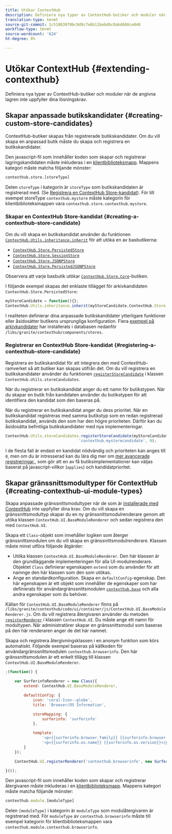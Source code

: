 ```yaml
---
title: Utökar ContextHub
description: Definiera nya typer av ContextHub-butiker och moduler när de angivna lagren inte uppfyller dina lösningskrav
translation-type: tm+mt
source-git-commit: 1c518830f0bc9d9c7e6b11bebd6c0abd668ce040
workflow-type: tm+mt
source-wordcount: '624'
ht-degree: 0%

---
```



# Utökar ContextHub {#extending-contexthub}

Definiera nya typer av ContextHub-butiker och moduler när de angivna lagren inte uppfyller dina lösningskrav.

## Skapar anpassade butikskandidater {#creating-custom-store-candidates}

ContextHub-butiker skapas från registrerade butikskandidater. Om du vill skapa en anpassad butik måste du skapa och registrera en butikskandidater.

Den javascript-fil som innehåller koden som skapar och registrerar lagringskandidaten måste inkluderas i en [klientbiblioteksmapp](/help/implementing/developing/introduction/clientlibs.md). Mappens kategori måste matcha följande mönster:

```xml
contexthub.store.[storeType]
```

Delen `storeType` i kategorin är `storeType` som butikskandidaten är registrerad med. (Se [Registrera en ContextHub Store-kandidat](#registering-a-contexthub-store-candidate)). För till exempel storeType `contexthub.mystore` måste kategorin för klientbiblioteksmappen vara `contexthub.store.contexthub.mystore`.

### Skapar en ContextHub Store-kandidat {#creating-a-contexthub-store-candidate}

Om du vill skapa en butikskandidat använder du funktionen [`ContextHub.Utils.inheritance.inherit`](contexthub-api.md#inherit-child-parent) för att utöka en av basbutikerna:

* [`ContextHub.Store.PersistedStore`](contexthub-api.md#contexthub-store-persistedstore)
* [`ContextHub.Store.SessionStore`](contexthub-api.md#contexthub-store-sessionstore)
* [`ContextHub.Store.JSONPStore`](contexthub-api.md#contexthub-store-jsonpstore)
* [`ContextHub.Store.PersistedJSONPStore`](contexthub-api.md#contexthub-store-persistedjsonpstore)

Observera att varje basbutik utökar [`ContextHub.Store.Core`](contexthub-api.md#contexthub-store-core)-butiken.

I följande exempel skapas det enklaste tillägget för arkivkandidaten `ContextHub.Store.PersistedStore`:

```javascript
myStoreCandidate = function(){};
ContextHub.Utils.inheritance.inherit(myStoreCandidate,ContextHub.Store.PersistedStore);
```

I realiteten definierar dina anpassade butikskandidater ytterligare funktioner eller åsidosätter butikens ursprungliga konfiguration. Flera [exempel på arkivkandidater](sample-stores.md) har installerats i databasen nedanför `/libs/granite/contexthub/components/stores`.

### Registrerar en ContextHub Store-kandidat {#registering-a-contexthub-store-candidate}

Registrera en butikskandidat för att integrera den med ContextHub-ramverket så att butiker kan skapas utifrån det. Om du vill registrera en butikskandidater använder du funktionen [`registerStoreCandidate`](contexthub-api.md#registerstorecandidate-store-storetype-priority-applies) i klassen `ContextHub.Utils.storeCandidates`.

När du registrerar en butikskandidat anger du ett namn för butikstypen. När du skapar en butik från kandidaten använder du butikstypen för att identifiera den kandidat som den baseras på.

När du registrerar en butikskandidat anger du dess prioritet. När en butikskandidat registreras med samma butikstyp som en redan registrerad butikskandidat, används den som har den högre prioriteten. Därför kan du åsidosätta befintliga butikskandidater med nya implementeringar.

```javascript
ContextHub.Utils.storeCandidates.registerStoreCandidate(myStoreCandidate,
                                'contexthub.mystorecandidate', 0);
```

I de flesta fall är endast en kandidat nödvändig och prioriteten kan anges till `0`, men om du är intresserad kan du lära dig mer om [mer avancerade registreringar,](contexthub-api.md#registerstorecandidate-store-storetype-priority-applies), som gör att en av få butiksimplementationer kan väljas baserat på javascript-villkor (`applies`) och kandidatprioritet.

## Skapar gränssnittsmodultyper för ContextHub {#creating-contexthub-ui-module-types}

Skapa anpassade gränssnittsmodultyper när de som är [installerade med ContextHub](sample-modules.md) inte uppfyller dina krav. Om du vill skapa en gränssnittsmodultyp skapar du en ny gränssnittsmodulrenderare genom att utöka klassen `ContextHub.UI.BaseModuleRenderer` och sedan registrera den med `ContextHub.UI`.

Skapa ett `Class`-objekt som innehåller logiken som återger gränssnittsmodulen om du vill skapa en gränssnittsmodulrenderare. Klassen måste minst utföra följande åtgärder:

* Utöka klassen `ContextHub.UI.BaseModuleRenderer`. Den här klassen är den grundläggande implementeringen för alla UI-modulrenderare. Objektet `Class` definierar egenskapen `extend` som du använder för att namnge den här klassen som den som utökas.
* Ange en standardkonfiguration. Skapa en `defaultConfig`-egenskap. Den här egenskapen är ett objekt som innehåller de egenskaper som har definierats för användargränssnittsmodulen [`contexthub.base`](sample-modules.md#contexthub-base-ui-module-type) och alla andra egenskaper som du behöver.

Källan för `ContextHub.UI.BaseModuleRenderer` finns på `/libs/granite/contexthub/code/ui/container/js/ContextHub.UI.BaseModuleRenderer.js`.  Om du vill registrera återgivaren använder du metoden [`registerRenderer`](contexthub-api.md#registerrenderer-moduletype-renderer-dontrender) i klassen `ContextHub.UI`. Du måste ange ett namn för modultypen. När administratörer skapar en gränssnittsmodul som baseras på den här renderaren anger de det här namnet.

Skapa och registrera återgivningsklassen i en anonym funktion som körs automatiskt. Följande exempel baseras på källkoden för användargränssnittsmodulen `contexthub.browserinfo`. Den här gränssnittsmodulen är ett enkelt tillägg till klassen `ContextHub.UI.BaseModuleRenderer`.

```javascript
;(function() {

    var SurferinfoRenderer = new Class({
        extend: ContextHub.UI.BaseModuleRenderer,

        defaultConfig: {
            icon: 'coral-Icon--globe',
            title: 'Browser/OS Information',

            storeMapping: {
                surferinfo: 'surferinfo'
            },

            template:
                '<p>{{surferinfo.browser.family}} {{surferinfo.browser.version}}</p>' +
                '<p>{{surferinfo.os.name}} {{surferinfo.os.version}}</p>'
        }
    });

    ContextHub.UI.registerRenderer('contexthub.browserinfo', new SurferinfoRenderer());

}());
```

Den javascript-fil som innehåller koden som skapar och registrerar återgivaren måste inkluderas i en [klientbiblioteksmapp](/help/implementing/developing/introduction/clientlibs.md). Mappens kategori måste matcha följande mönster:

```javascript
contexthub.module.[moduleType]
```

Delen `[moduleType]` i kategorin är `moduleType` som modulåtergivaren är registrerad med. För `moduleType` av `contexthub.browserinfo` måste till exempel kategorin för klientbiblioteksmappen vara `contexthub.module.contexthub.browserinfo`.
